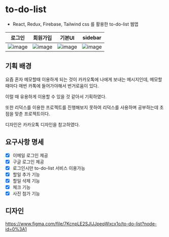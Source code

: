 # to-do-list

- React, Redux, Firebase, Tailwind css 를 활용한 to-do-list 웹앱

| 로그인                                                                                                          | 회원가입                                                                                                        | 기본UI                                                                                                          | sidebar                                                                                                         |
| --------------------------------------------------------------------------------------------------------------- | --------------------------------------------------------------------------------------------------------------- | --------------------------------------------------------------------------------------------------------------- | --------------------------------------------------------------------------------------------------------------- |
| ![image](https://user-images.githubusercontent.com/53414542/169700161-55b3fbf1-24fd-454f-b8b6-245d9051e46b.png) | ![image](https://user-images.githubusercontent.com/53414542/169700166-a2ba5449-33fa-4d5d-987f-d55083b44eec.png) | ![image](https://user-images.githubusercontent.com/53414542/169700176-ba0a2471-cf70-4ef5-bedf-c208a25be292.png) | ![image](https://user-images.githubusercontent.com/53414542/169700179-49e7b259-fb16-4a88-b54e-fa5fd10d45be.png) |

## 기획 배경

요즘 혼자 메모할때 이용하게 되는 것이 카카오톡에 나에게 보내는 메시지인데, 메모할때마다 매번 카톡에 들어가야해서 번거로움이 있다.

이럴 때 유용하게 이용할 수 있을 것 같아서 기획하였다.

또한 리덕스를 이용한 프로젝트를 진행해보지 못하여 리덕스를 사용하며 공부하는데 초점을 맞춘 프로젝트이다.

디자인은 카카오톡 디자인을 참고하였다.

## 요구사항 명세

- [x] 이메일 로그인 제공
- [x] 구글 로그인 제공
- [x] 로그인시만 to-do-list 서비스 이용가능
- [x] 할일 추가 기능
- [x] 할일 삭제 기능
- [x] 체크 기능
- [x] 사진 첨가 기능

## 디자인

https://www.figma.com/file/7KcnpLE2SJlJJpeqWxcx1o/to-do-list?node-id=0%3A1
